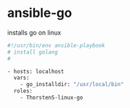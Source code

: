 # ansible-go
installs go on linux

```bash
#!/usr/bin/env ansible-playbook                                                                               
# install golang
#

- hosts: localhost
  vars:
    - go_installdir: "/usr/local/bin"
  roles:
    - ThorstenS-linux-go
```
